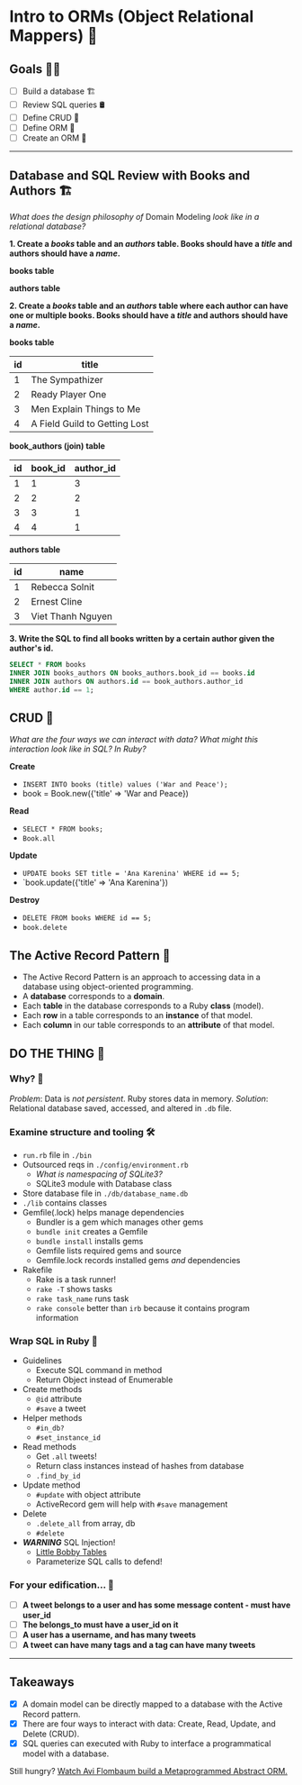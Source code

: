 # Intro to ORMs (Object Relational Mappers) 🍬

## Goals 🧘🏿

- [ ] Build a database 🏗
- [ ] Review SQL queries 🛢
- [ ] Define CRUD 🎨
- [ ] Define ORM 🍬
- [ ] Create an ORM 🍭

---

## Database and SQL Review with Books and Authors 🏗

*What does the design philosophy of* Domain Modeling *look like in a relational database?*

**1. Create a *books* table and an *authors* table. Books should have a *title* and authors should have a *name*.**

**books table**

**authors table**

**2. Create a *books* table and an *authors* table where each author can have one or multiple books. Books should have a *title* and authors should have a *name*.**

**books table**

| id | title |
| --- | --- |
| 1 | The Sympathizer |
| 2 | Ready Player One |
| 3 | Men Explain Things to Me |
| 4 | A Field Guild to Getting Lost |

**book_authors (join) table**

| id | book_id | author_id |
| --- | --- | --- |
| 1 | 1 | 3 |
| 2 | 2 | 2 |
| 3 | 3 | 1 |
| 4 | 4 | 1 |

**authors table**

| id | name |
| --- | --- |
| 1 | Rebecca Solnit |
| 2 | Ernest Cline |
| 3 | Viet Thanh Nguyen |

**3. Write the SQL to find all books written by a certain author given the author's id.**

```SQL
SELECT * FROM books
INNER JOIN books_authors ON books_authors.book_id == books.id
INNER JOIN authors ON authors.id == book_authors.author_id
WHERE author.id == 1;
```

## CRUD 🎨

*What are the four ways we can interact with data? What might this interaction look like in SQL? In Ruby?*

**Create**

- `INSERT INTO books (title) values ('War and Peace');`
- book = Book.new({'title' => 'War and Peace})

**Read**

- `SELECT * FROM books;`
- `Book.all`

**Update**

- `UPDATE books SET title = 'Ana Karenina' WHERE id == 5;`
- `book.update({'title' => 'Ana Karenina'})

**Destroy**

- `DELETE FROM books WHERE id == 5;`
- `book.delete`

## The Active Record Pattern 🧩

- The Active Record Pattern is an approach to accessing data in a database using object-oriented programming.
- A **database** corresponds to a **domain**.
- Each **table** in the database corresponds to a Ruby **class** (model).
- Each **row** in a table corresponds to an **instance** of that model.
- Each **column** in our table corresponds to an **attribute** of that model.

## DO THE THING 🍭

### Why? 🤔

*Problem*: Data is *not persistent*. Ruby stores data in memory. 
*Solution*: Relational database saved, accessed, and altered in `.db` file.

### Examine structure and tooling 🛠

- `run.rb` file in `./bin`
- Outsourced reqs in `./config/environment.rb`
    - *What is namespacing of SQLite3?*
    - SQLite3 module with Database class
- Store database file in `./db/database_name.db`
- `./lib` contains classes
- Gemfile(.lock) helps manage dependencies
    - Bundler is a gem which manages other gems
    - `bundle init` creates a Gemfile
    - `bundle install` installs gems
    - Gemfile lists required gems and source
    - Gemfile.lock records installed gems *and* dependencies
- Rakefile
    - Rake is a task runner!
    - `rake -T` shows tasks
    - `rake task_name` runs task
    - `rake console` better than `irb` because it contains program information

### Wrap SQL in Ruby 🍬

- Guidelines
    - Execute SQL command in method
    - Return Object instead of Enumerable
- Create methods
    - `@id` attribute
    - `#save` a tweet
- Helper methods
    - `#in_db?`
    - `#set_instance_id`
- Read methods
    - Get `.all` tweets!
    - Return class instances instead of hashes from database
    - `.find_by_id`
- Update method
    - `#update` with object attribute
    - ActiveRecord gem will help with `#save` management
- Delete
    - `.delete_all` from array, db
    - `#delete` 
- ***WARNING*** SQL Injection!
    - [Little Bobby Tables](https://xkcd.com/327/)
    - Parameterize SQL calls to defend!

### For your edification... 🦜

- [ ] **A tweet belongs to a user and has some message content - must have user_id**
- [ ] **The belongs_to must have a user_id on it**
- [ ] **A user has a username, and has many tweets**
- [ ] **A tweet can have many tags and a tag can have many tweets**

---

## Takeaways

- [x] A domain model can be directly mapped to a database with the Active Record pattern.
- [x] There are four ways to interact with data: Create, Read, Update, and Delete (CRUD).
- [x] SQL queries can executed with Ruby to interface a programmatical model with a database.

Still hungry? [Watch Avi Flombaum build a Metaprogrammed Abstract ORM.](https://www.youtube.com/watch?time_continue=2&v=hts7TjpPw-8)
